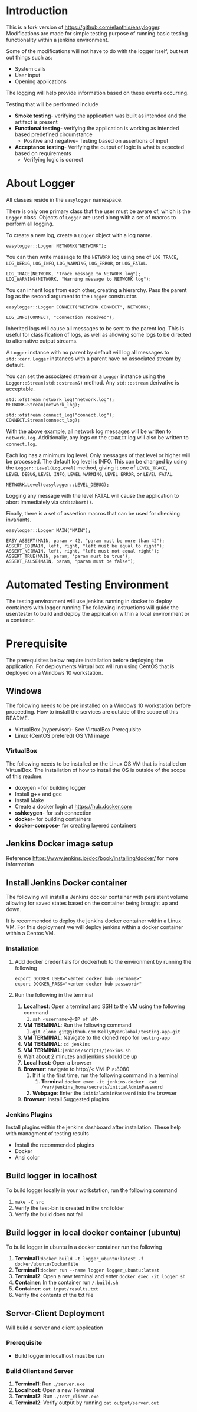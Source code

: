 # Introduction

This is a fork version of https://github.com/elanthis/easylogger. Modifications are made for simple testing purpose of running basic testing functionality within a jenkins environment.

Some of the modifications will not have to do with the logger itself, but test out things such as:
- System calls
- User input
- Opening applications

The logging will help provide information based on these events occurring. 

Testing that will be performed include
- **Smoke testing**- verifying the application was built as intended and the artifact is present
- **Functional testing**- verifying the application is working as intended based predefined circumstance
   - Positive and negative- Testing based on assertions of input 
- **Acceptance testing**- Verifying the output of logic is what is expected based on requirements
  - Verifying logic is correct

# About Logger

All classes reside in the `easylogger` namespace.

There is only one primary class that the user must be aware of, which is
the `Logger` class.  Objects of `Logger` are used along with a set of
macros to perform all logging.

To create a new log, create a  `Logger` object with a log name.

	easylogger::Logger NETWORK("NETWORK");

You can then write message to the `NETWORK` log using one of `LOG_TRACE`,
`LOG_DEBUG`, `LOG_INFO`, `LOG_WARNING`, `LOG_ERROR`, or `LOG_FATAL`.

	LOG_TRACE(NETWORK, "Trace message to NETWORK log");
	LOG_WARNING(NETWORK, "Warning message to NETWORK log");

You can inherit logs from each other, creating a hierarchy.  Pass the parent
log as the second argument to the `Logger` constructor.

	easylogger::Logger CONNECT("NETWORK.CONNECT", NETWORK);

	LOG_INFO(CONNECT, "Connection received");

Inherited logs will cause all messages to be sent to the parent log.  This
is useful for classification of logs, as well as allowing some logs to be
directed to alternative output streams.

A `Logger` instance with no parent by default will log all messages to
`std::cerr`.  `Logger` instances with a parent have no associated stream by
default.

You can set the associated stream on a `Logger` instance using the
`Logger::Stream(std::ostream&)` method.  Any `std::ostream` derivative is
acceptable.

	std::ofstream network_log("network.log");
	NETWORK.Stream(network_log);

	std::ofstream connect_log("connect.log");
	CONNECT.Stream(connect_log);

With the above example, all network log messages will be written to
`network.log`.  Additionally, any logs on the `CONNECT` log will also be
written to `connect.log`.

Each log has a minimum log level.  Only messages of that level or higher
will be processed.  The default log level is INFO.  This can be changed
by using the `Logger::Level(LogLevel)` method, giving it one of
`LEVEL_TRACE`, `LEVEL_DEBUG`, `LEVEL_INFO`, `LEVEL_WARNING`, `LEVEL_ERROR`,
or `LEVEL_FATAL`.

	NETWORK.Level(easylogger::LEVEL_DEBUG);

Logging any message with the level FATAL will cause the application to
abort immediately via `std::abort()`.

Finally, there is a set of assertion macros that can be used for checking
invariants.

	easylogger::Logger MAIN("MAIN");

	EASY_ASSERT(MAIN, param > 42, "param must be more than 42");
	ASSERT_EQ(MAIN, left, right, "left must be equal to right");
	ASSERT_NE(MAIN, left, right, "left must not equal right");
	ASSERT_TRUE(MAIN, param, "param must be true");
	ASSERT_FALSE(MAIN, param, "param must be false");


# Automated Testing Environment
The testing environment will use jenkins running in docker to deploy containers with logger running
The following instructions will guide the user/tester to build and deploy the application within a local environment or a container.

# Prerequisite

The prerequisites below require installation before deploying the application. For deployments Virtual box will run using CentOS that is deployed on a Windows 10 workstation.

##  Windows

The following needs to be pre installed on a Windows 10 workstation  before proceeding. How to install the services are outside of the scope of this README.

- VirtualBox (hypervisor)- See VirtualBox Prerequisite
- Linux (CentOS prefered) OS VM image

### VirtualBox 
The following needs to be installed on the Linux OS VM that is installed on VirtualBox. The installation of how to install the OS is outside of the scope of this readme.
- doxygen - for building logger
- Install g++ and gcc
- Install Make
- Create a docker login at https://hub.docker.com
- **sshkeygen**- for ssh connection
- **docker**- for building containers
- **docker-compose**- for creating layered containers


## Jenkins Docker image setup
Reference https://www.jenkins.io/doc/book/installing/docker/ for more information

## Install Jenkins Docker container
The following will install a Jenkins docker container with persistent volume allowing for saved states based on the container being brought up and down.

It is recommended to deploy the jenkins docker container within a Linux VM. For this deployment we will deploy jenkins within a docker container within a Centos VM.


### Installation
1. Add docker credentials for dockerhub to the environment by running the following
   ```
   export DOCKER_USER="<enter docker hub username>"
   export DOCKER_PASS="<enter docker hub password>"
   ```

2. Run the following in the terminal
    1. **Localhost**: Open a terminal and SSH to the VM using the following command
        1. `ssh <username>@<IP of VM>`
    2. **VM TERMINAL**: Run the following command
        1. `git clone git@github.com:KellyRyanGlobal/testing-app.git`
    3. **VM TERMINAL**: Navigate to the cloned repo for `testing-app`
    4. **VM TERMINAL**: `cd jenkins`
    5. **VM TERMINAL**:`jenkins/scripts/jenkins.sh`
    6. Wait about 2 minutes and jenkins should be up
    7. **Local host**: Open a browser
    8. **Browser**: navigate to http://< VM IP >:8080
       1. If it is the first time, run the following command in a terminal
           1. **Terminal**:`docker exec -it jenkins-docker  cat /var/jenkins_home/secrets/initialAdminPassword`
       2. **Webpage**: Enter the `initialadminPassword` into the browser
    9.  **Browser**: Install Suggested plugins
    
### Jenkins Plugins
Install plugins within the jenkins dashboard after installation. These help with managment of testing results
- Install the recommended plugins
- Docker
- Ansi color

## Build logger in localhost

To build logger locally in your workstation, run the following command
1. `make -C src`
2. Verify the test-bin is created in the `src` folder
3. Verify the build does not fail
    

## Build logger in local docker container (ubuntu)

To build logger in ubuntu in a docker container run the following
1. **Terminal1**:`docker build -t logger_ubuntu:latest -f docker/ubuntu/Dockerfile`
2. **Terminal1**:`docker run --name logger logger_ubuntu:latest`
3. **Terminal2**: Open a new terminal and enter `docker exec -it logger sh`
4. **Container**: In the container run `/.build.sh`
5. **Container**: `cat input/results.txt`
4. Verify the contents of the txt file


## Server-Client Deployment

Will build a server and client application

### Prerequisite
- Build logger in localhost must be run

### Build Client and Server
1. **Terminal1**: Run `./server.exe`
2. **Localhost**: Open a new Terminal
3. **Terminal2**: Run `./test_client.exe `
4. **Terminal2**: Verify output by running `cat output/server.out`



